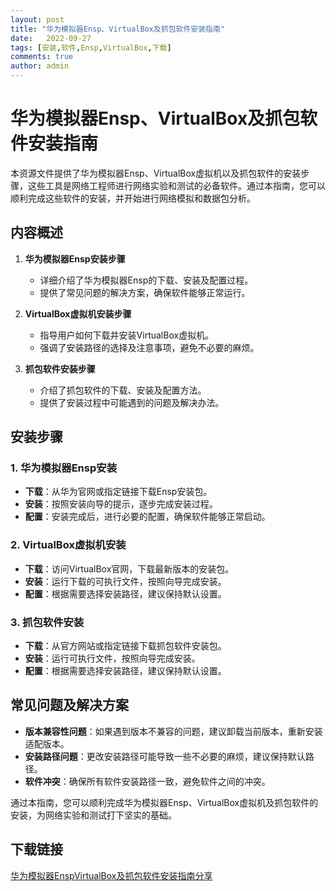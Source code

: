 ```yaml
---
layout: post
title: "华为模拟器Ensp、VirtualBox及抓包软件安装指南"
date:   2022-09-27
tags: [安装,软件,Ensp,VirtualBox,下载]
comments: true
author: admin
---
```

# 华为模拟器Ensp、VirtualBox及抓包软件安装指南

本资源文件提供了华为模拟器Ensp、VirtualBox虚拟机以及抓包软件的安装步骤，这些工具是网络工程师进行网络实验和测试的必备软件。通过本指南，您可以顺利完成这些软件的安装，并开始进行网络模拟和数据包分析。

## 内容概述

1. **华为模拟器Ensp安装步骤**
   - 详细介绍了华为模拟器Ensp的下载、安装及配置过程。
   - 提供了常见问题的解决方案，确保软件能够正常运行。

2. **VirtualBox虚拟机安装步骤**
   - 指导用户如何下载并安装VirtualBox虚拟机。
   - 强调了安装路径的选择及注意事项，避免不必要的麻烦。

3. **抓包软件安装步骤**
   - 介绍了抓包软件的下载、安装及配置方法。
   - 提供了安装过程中可能遇到的问题及解决办法。

## 安装步骤

### 1. 华为模拟器Ensp安装

- **下载**：从华为官网或指定链接下载Ensp安装包。
- **安装**：按照安装向导的提示，逐步完成安装过程。
- **配置**：安装完成后，进行必要的配置，确保软件能够正常启动。

### 2. VirtualBox虚拟机安装

- **下载**：访问VirtualBox官网，下载最新版本的安装包。
- **安装**：运行下载的可执行文件，按照向导完成安装。
- **配置**：根据需要选择安装路径，建议保持默认设置。

### 3. 抓包软件安装

- **下载**：从官方网站或指定链接下载抓包软件安装包。
- **安装**：运行可执行文件，按照向导完成安装。
- **配置**：根据需要选择安装路径，建议保持默认设置。

## 常见问题及解决方案

- **版本兼容性问题**：如果遇到版本不兼容的问题，建议卸载当前版本，重新安装适配版本。
- **安装路径问题**：更改安装路径可能导致一些不必要的麻烦，建议保持默认路径。
- **软件冲突**：确保所有软件安装路径一致，避免软件之间的冲突。

通过本指南，您可以顺利完成华为模拟器Ensp、VirtualBox虚拟机及抓包软件的安装，为网络实验和测试打下坚实的基础。

## 下载链接

[华为模拟器EnspVirtualBox及抓包软件安装指南分享](https://pan.quark.cn/s/b76a82faeee1)